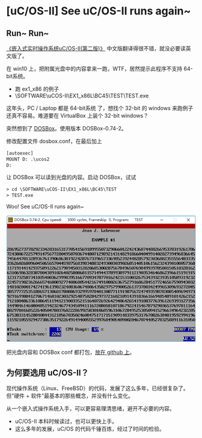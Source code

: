 # [uC/OS-II] See uC/OS-II runs again~

## Run~ Run~

[《嵌入式实时操作系统uC/OS-II(第二版)》][1] 中文版翻译得很不错，就没必要读英文版了。

在 win10 上，把附属光盘中的内容拿来一跑，WTF，居然提示此程序不支持 64-bit系统。

 * 跑 ex1_x86 的例子
 * \SOFTWARE\uCOS-II\EX1_x86L\BC45\TEST\TEST.exe

这年头，PC / Laptop 都是 64-bit系统 了，想找个 32-bit 的 windows 来跑例子还真不容易。难道要在 VirtualBox 上装个 32-bit windows？

突然想到了 [DOSBox][2]。使用版本 DOSBox-0.74-2。

修改配置文件 dosbox.conf，在最后加上

```
[autoexec]
MOUNT D: .\ucos2
D:
```

让 DOSBox 可以读到光盘的内容。启动 DOSBox，试试

```
> cd \SOFTWARE\uCOS-II\EX1_x86L\BC45\TEST
> TEST.exe
```

Woo! See uC/OS-II runs again~

![](2018_11_18_see_ucos2_runs_image_01.png)

把光盘内容和 DOSBox conf 都打包，[放在 github 上][3]。

## 为何要选用 uC/OS-II？

现代操作系统（Linux、FreeBSD）的代码，发展了这么多年，已经很复杂了。但"硬件 + 软件"最基本的那些概念，并没有什么变化。

从一个嵌入式操作系统入手，可以更容易理清思绪，避开不必要的内容。

 * uC/OS-II 本科时候读过，也可以更快上手。
 * 这么多年的发展，uC/OS 的代码千锤百炼，经过了时间的检验。


[1]:https://book.douban.com/subject/1229913/
[2]:https://www.dosbox.com/
[3]:https://github.com/kasicass/ucos
